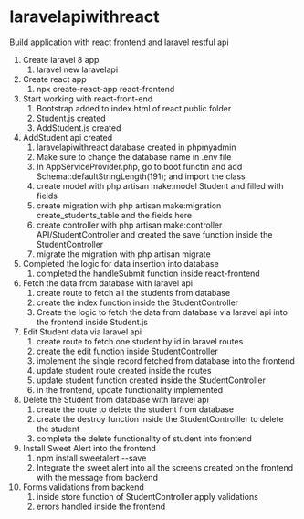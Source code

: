 # laravelapiwithreact

Build application with react frontend and laravel restful api

1. Create laravel 8 app
   1. laravel new laravelapi
2. Create react app
   1. npx create-react-app react-frontend
3. Start working with react-front-end
   1. Bootstrap added to index.html of react public folder
   2. Student.js created
   3. AddStudent.js created
4. AddStudent api created
   1. laravelapiwithreact database created in phpmyadmin
   2. Make sure to change the database name in .env file
   3. In AppServiceProvider.php, go to boot functin and add Schema::defaultStringLength(191); and import the class
   4. create model with php artisan make:model Student and filled with fields
   5. create migration with php artisan make:migration create_students_table and the fields here
   6. create controller with php artisan make:controller API/StudentController and created the save function inside the StudentController
   7. migrate the migration with php artisan migrate
5. Completed the logic for data insertion into database
   1. completed the handleSubmit function inside react-frontend
6. Fetch the data from database with laravel api
   1. create route to fetch all the students from database
   2. create the index function inside the StudentController
   3. Create the logic to fetch the data from database via laravel api into the frontend inside Student.js
7. Edit Student data via laravel api
   1. create route to fetch one student by id in laravel routes
   2. create the edit function inside StudentController
   3. implement the single record fetched from database into the frontend
   4. update student route created inside the routes
   5. update student function created inside the StudentController
   6. in the frontend, update functionality implemented
8. Delete the Student from database with laravel api
   1. create the route to delete the student from database
   2. create the destroy function inside the StudentControlller to delete the student
   3. complete the delete functionality of student into frontend
9. Install Sweet Alert into the frontend
   1. npm install sweetalert --save
   2. Integrate the sweet alert into all the screens created on the frontend with the message from backend
10. Forms validations from backend
    1. inside store function of StudentController apply validations
    2. errors handled inside the frontend
